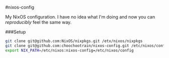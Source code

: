 #nixos-config

My NixOS configuration. I have no idea what I'm doing and now you can _reproducibly_ feel the same way.

###Setup
```bash
git clone git@github.com:NixOS/nixpkgs.git /etx/nixos/nixpkgs
git clone git@github.com:choochootrain/nixos-config.git /etc/nixos/config
export NIX_PATH=/etc/nixos:nixos-config=/etc/nixos/config
```
